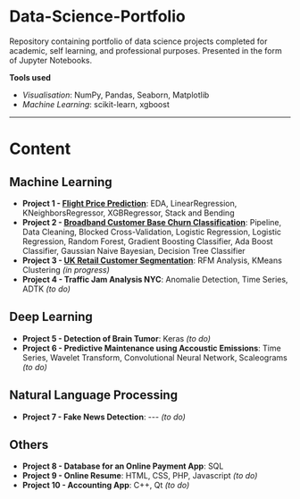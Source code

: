 # Data-Science-Portfolio
Repository containing portfolio of data science projects completed for academic, self learning, and professional purposes. Presented in the form of Jupyter Notebooks.

**Tools used**

- *Visualisation*: NumPy, Pandas, Seaborn, Matplotlib
- *Machine Learning*: scikit-learn, xgboost

---

# Content

## Machine Learning

- **Project 1 - [Flight Price Prediction](https://github.com/julienjta/Data-Science-Portfolio/tree/main/Project%201 "Flight Price Prediction")**: EDA, LinearRegression, KNeighborsRegressor, XGBRegressor, Stack and Bending
- **Project 2 - [Broadband Customer Base Churn Classification](https://github.com/julienjta/Data-Science-Portfolio/tree/main/Project%202 "Broadband Customer Base Churn Classification")**: Pipeline, Data Cleaning, Blocked Cross-Validation, Logistic Regression, Logistic Regression, Random Forest, Gradient Boosting Classifier, Ada Boost Classifier, Gaussian Naive Bayesian, Decision Tree Classifier
- **Project 3 - [UK Retail Customer Segmentation](https://github.com/julienjta/Data-Science-Portfolio/tree/main/Project%203 "UK Retail Customer Segmentation")**: RFM Analysis, KMeans Clustering *(in progress)*
- **Project 4 - Traffic Jam Analysis NYC**: Anomalie Detection, Time Series, ADTK *(to do)*


## Deep Learning

- **Project 5 - Detection of Brain Tumor**: Keras *(to do)*
- **Project 6 - Predictive Maintenance using Accoustic Emissions**: Time Series, Wavelet Transform, Convolutional Neural Network, Scaleograms *(to do)*


## Natural Language Processing

- **Project 7 - Fake News Detection**: --- *(to do)*


## Others

- **Project 8 - Database for an Online Payment App**: SQL
- **Project 9 - Online Resume**: HTML, CSS, PHP, Javascript *(to do)*
- **Project 10 - Accounting App**: C++, Qt *(to do)*


